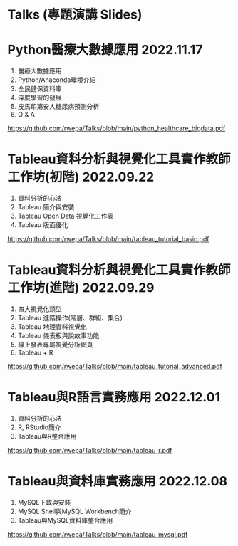 # Talks (專題演講 Slides)

# Python醫療大數據應用 2022.11.17
1. 醫療大數據應用
2. Python/Anaconda環境介紹
3. 全⺠健保資料庫
4. 深度學習的發展
5. 皮馬印第安人糖尿病預測分析
6. Q & A

https://github.com/rwepa/Talks/blob/main/python_healthcare_bigdata.pdf

# Tableau資料分析與視覺化工具實作教師工作坊(初階) 2022.09.22
1. 資料分析的心法
2. Tableau 簡介與安裝
3. Tableau Open Data 視覺化工作表
4. Tableau 版面優化

https://github.com/rwepa/Talks/blob/main/tableau_tutorial_basic.pdf


# Tableau資料分析與視覺化工具實作教師工作坊(進階) 2022.09.29
1. 四大視覺化類型
2. Tableau 進階操作(階層、群組、集合)
3. Tableau 地理資料視覺化
4. Tableau 儀表板與說故事功能
5. 線上發表專屬視覺分析網頁
6. Tableau + R

https://github.com/rwepa/Talks/blob/main/tableau_tutorial_advanced.pdf

# Tableau與R語言實務應用 2022.12.01
1. 資料分析的心法
2. R, RStudio簡介
3. Tableau與R整合應用

https://github.com/rwepa/Talks/blob/main/tableau_r.pdf

# Tableau與資料庫實務應用 2022.12.08
1. MySQL下載與安裝
2. MySQL Shell與MySQL Workbench簡介
3. Tableau與MySQL資料庫整合應用

https://github.com/rwepa/Talks/blob/main/tableau_mysql.pdf
